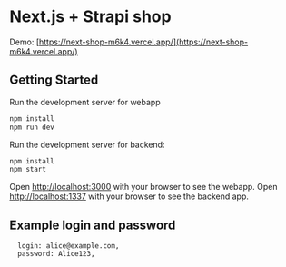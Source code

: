 # Next.js + Strapi shop

Demo: [https://next-shop-m6k4.vercel.app/](https://next-shop-m6k4.vercel.app/)

## Getting Started

Run the development server for webapp

```bash
npm install
npm run dev
```

Run the development server for backend:

```bash
npm install
npm start
```

Open [http://localhost:3000](http://localhost:3000) with your browser to see the webapp.
Open [http://localhost:1337](http://localhost:1337) with your browser to see the backend app.


## Example login and password 

```
  login: alice@example.com,
  password: Alice123,
```
